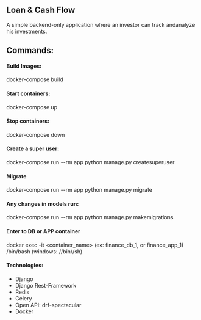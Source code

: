 ## Loan & Cash Flow
A simple backend-only application where an investor can track andanalyze his investments.
## Commands:
#### Build Images:
docker-compose build 
#### Start containers:
docker-compose up
#### Stop containers:
docker-compose down
#### Create a super user:
docker-compose run --rm app python manage.py createsuperuser
#### Migrate
docker-compose run --rm app python manage.py migrate
#### Any changes in models run:
docker-compose run --rm app python manage.py makemigrations
#### Enter to DB or APP container
docker exec -it <container_name> (ex: finance_db_1, or finance_app_1) /bin/bash (windows: //bin//sh)

#### Technologies:
* Django
* Django Rest-Framework
* Redis
* Celery
* Open API: drf-spectacular
* Docker
